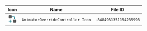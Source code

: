 | Icon | Name | File ID |
| ---  | ---  | ---     |
| ![](AnimatorOverrideController%20Icon.png) | `AnimatorOverrideController Icon` | `-8484931351154235993` |
